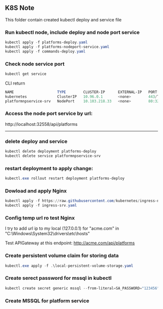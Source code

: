## K8S Note

This folder contain created kubectl deploy and service file

### Run kubectl node, include deploy and node port service

```powershell
kubectl apply -f platforms-deploy.yaml
kubectl apply -f platforms-nodeport-service.yaml
kubectl apply -f commands-deploy.yaml
```

### Check node service port

```powershell
kubectl get service
```

CLI return

```powershell
NAME                    TYPE        CLUSTER-IP      EXTERNAL-IP   PORT(S)        AGE
kubernetes              ClusterIP   10.96.0.1       <none>        443/TCP        18h
platformnpservice-srv   NodePort    10.103.218.33   <none>        80:32558/TCP   18s
```

### Access the node port service by url:

http://localhost:32558/api/platforms

---

### delete deploy and service

```powershell
kubectl delete deployment platforms-deploy
kubectl delete service platformnpservice-srv
```

### restart deployment to apply change:

```powershell
kubectl.exe rollout restart deployment platforms-deploy
```

### Dowload and apply Nginx

```powershell
kubectl apply -f https://raw.githubusercontent.com/kubernetes/ingress-nginx/controller-v1.8.2/deploy/static/provider/aws/deploy.yaml
kubectl apply -f ingress-srv.yaml
```

### Config temp url ro test Nginx

I try to add url ip to my local (127.0.0.1) for "acme.com" in
"C:\Windows\System32\drivers\etc\hosts"

Test APIGateway at this endpoint:
http://acme.com/api/platforms

### Create persistent volume claim for storing data

```powershell
kubectl.exe apply -f .\local-persistent-volume-storage.yaml
```

### Create serect password for mssql in kubectl

```powershell
kubectl create secret generic mssql --from-literal=SA_PASSWORD="123456"
```

### Create MSSQL for platform service
